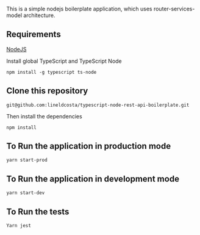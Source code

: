 This is a simple nodejs boilerplate application, which uses router-services-model architecture.
 
 
## Requirements

[NodeJS](https://nodejs.org/en/)

Install global TypeScript and TypeScript Node

```
npm install -g typescript ts-node
```

## Clone this repository

```
git@github.com:lineldcosta/typescript-node-rest-api-boilerplate.git
```

Then install the dependencies

```
npm install
```

## To Run the application in production mode

```
yarn start-prod
```

## To Run the application in development mode

```
yarn start-dev
```

## To Run the tests

```
Yarn jest
```

